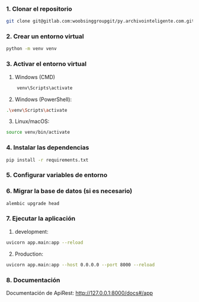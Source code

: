 ### 1. Clonar el repositorio
```bash
git clone git@gitlab.com:woobsinggroupgit/py.archivointeligente.com.git
```

### 2. Crear un entorno virtual
```bash
python -m venv venv
```

### 3. Activar el entorno virtual

1. Windows (CMD)
```bash
    venv\Scripts\activate
```
2. Windows (PowerShell):
```bash
.\venv\Scripts\activate
```
3. Linux/macOS:
```bash
source venv/bin/activate
```

### 4. Instalar las dependencias
```bash
pip install -r requirements.txt
```

### 5. Configurar variables de entorno


### 6. Migrar la base de datos (si es necesario)

```bash
alembic upgrade head
```

### 7. Ejecutar la aplicación

1. development:
```bash
uvicorn app.main:app --reload
```

2. Production:
```bash
uvicorn app.main:app --host 0.0.0.0 --port 8000 --reload
```

### 8. Documentación

Documentación de ApiRest: http://127.0.0.1:8000/docs#/app
